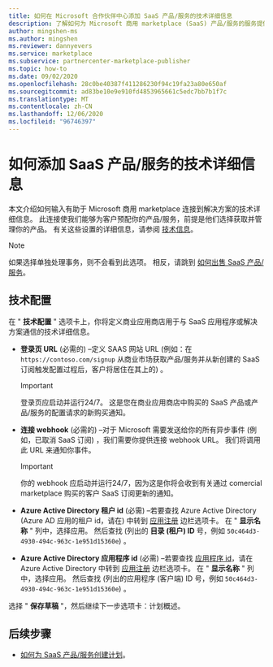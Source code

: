 ```yaml
---
title: 如何在 Microsoft 合作伙伴中心添加 SaaS 产品/服务的技术详细信息
description: 了解如何为 Microsoft 商用 marketplace (SaaS) 产品/服务的服务提供技术详细信息。
author: mingshen-ms
ms.author: mingshen
ms.reviewer: dannyevers
ms.service: marketplace
ms.subservice: partnercenter-marketplace-publisher
ms.topic: how-to
ms.date: 09/02/2020
ms.openlocfilehash: 28c0be40387f411286230f94c19fa23a80e650af
ms.sourcegitcommit: ad83be10e9e910fd4853965661c5edc7bb7b1f7c
ms.translationtype: MT
ms.contentlocale: zh-CN
ms.lasthandoff: 12/06/2020
ms.locfileid: "96746397"
---
```

# <a name="how-to-add-technical-details-for-your-saas-offer"></a>如何添加 SaaS 产品/服务的技术详细信息

本文介绍如何输入有助于 Microsoft 商用 marketplace 连接到解决方案的技术详细信息。 此连接使我们能够为客户预配你的产品/服务，前提是他们选择获取并管理你的产品。 有关这些设置的详细信息，请参阅 [技术信息](plan-saas-offer.md#technical-information)。

> [!NOTE]
> 如果选择单独处理事务，则不会看到此选项。 相反，请跳到 [如何出售 SaaS 产品/服务](create-new-saas-offer-marketing.md)。

## <a name="technical-configuration"></a>技术配置

在 " **技术配置** " 选项卡上，你将定义商业应用商店用于与 SaaS 应用程序或解决方案通信的技术详细信息。 

- **登录页 URL** (必需的) –定义 SAAS 网站 URL (例如：在 `https://contoso.com/signup` 从商业市场获取产品/服务并从新创建的 SaaS 订阅触发配置过程后，客户将居住在其上的) 。

  > [!IMPORTANT]
  > 登录页应启动并运行24/7。 这是您在商业应用商店中购买的 SaaS 产品或产品/服务的配置请求的新购买通知。

- **连接 webhook** (必需的) –对于 Microsoft 需要发送给你的所有异步事件 (例如，已取消 SaaS 订阅) ，我们需要你提供连接 webhook URL。 我们将调用此 URL 来通知你事件。

  > [!IMPORTANT]
  > 你的 webhook 应启动并运行24/7，因为这是你将会收到有关通过 comercial marketplace 购买的客户 SaaS 订阅更新的通知。

- **Azure Active Directory 租户 id** (必需) –若要查找 Azure Active Directory (Azure AD 应用的租户 id，请在) 中转到 [应用注册](https://portal.azure.com/#blade/Microsoft_AAD_RegisteredApps/ApplicationsListBlade) 边栏选项卡。 在 " **显示名称** " 列中，选择应用。 然后查找 (列出的 **目录 (租户) ID** 号，例如 `50c464d3-4930-494c-963c-1e951d15360e`) 。

- **Azure Active Directory 应用程序 id** (必需) –若要查找 [应用程序 id](../active-directory/develop/howto-create-service-principal-portal.md#get-tenant-and-app-id-values-for-signing-in)，请在 Azure Active Directory 中转到 [应用注册](https://portal.azure.com/#blade/Microsoft_AAD_RegisteredApps/ApplicationsListBlade) 边栏选项卡。 在 " **显示名称** " 列中，选择应用。 然后查找 (列出的应用程序 (客户端) ID 号，例如 `50c464d3-4930-494c-963c-1e951d15360e`) 。

选择 " **保存草稿** "，然后继续下一步选项卡：计划概述。

## <a name="next-steps"></a>后续步骤

- [如何为 SaaS 产品/服务创建计划](create-new-saas-offer-plans.md)。